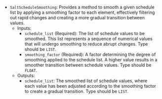 - `SaltScheduleSmoothing`: Provides a method to smooth a given schedule list by applying a smoothing factor to each element, effectively filtering out rapid changes and creating a more gradual transition between values.
    - Inputs:
        - `schedule_list` (Required): The list of schedule values to be smoothed. This list represents a sequence of numerical values that will undergo smoothing to reduce abrupt changes. Type should be `LIST`.
        - `smoothing_factor` (Required): A factor determining the degree of smoothing applied to the schedule list. A higher value results in a smoother transition between schedule values. Type should be `FLOAT`.
    - Outputs:
        - `schedule_list`: The smoothed list of schedule values, where each value has been adjusted according to the smoothing factor to create a gradual transition. Type should be `LIST`.

